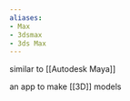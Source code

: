 ```yaml
---
aliases: 
- Max
- 3dsmax
- 3ds Max
---
```

similar to [[Autodesk Maya]]

an app to make [[3D]] models